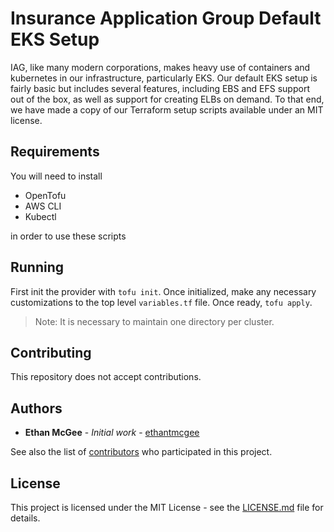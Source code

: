 # Insurance Application Group Default EKS Setup

IAG, like many modern corporations, makes heavy use of containers and kubernetes in our infrastructure, particularly EKS.
Our default EKS setup is fairly basic but includes several features, including EBS and EFS support out of the box, as well
as support for creating ELBs on demand.  To that end, we have made a copy of our Terraform setup scripts available under an
MIT license.

## Requirements

You will need to install

- OpenTofu
- AWS CLI
- Kubectl

in order to use these scripts

## Running

First init the provider with `tofu init`.  Once initialized, make any necessary customizations to the top level `variables.tf`
file.  Once ready, `tofu apply`.

> Note: It is necessary to maintain one directory per cluster.

## Contributing

This repository does not accept contributions.

## Authors

* **Ethan McGee** - *Initial work* - [ethantmcgee](https://github.com/ethantmcgee)

See also the list of [contributors](https://github.com/iagtech/dep-check/contributors) who participated in this project.

## License

This project is licensed under the MIT License - see the [LICENSE.md](https://github.com/iagtech/dep-check/blob/main/LICENSE.md) file for details.
